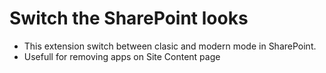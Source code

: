 # Switch the SharePoint looks

- This extension switch between clasic and modern mode in SharePoint.
- Usefull for removing apps on Site Content page